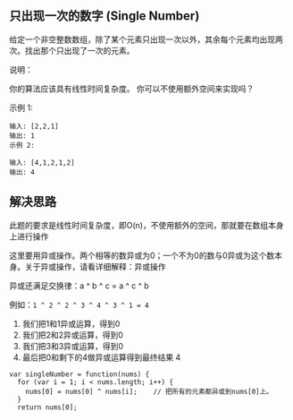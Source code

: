 ## 只出现一次的数字 (Single Number)
给定一个非空整数数组，除了某个元素只出现一次以外，其余每个元素均出现两次。找出那个只出现了一次的元素。

说明：

你的算法应该具有线性时间复杂度。 你可以不使用额外空间来实现吗？

示例 1:
```
输入: [2,2,1]
输出: 1
示例 2:
```
```
输入: [4,1,2,1,2]
输出: 4
```
## 解决思路
此题的要求是线性时间复杂度，即O(n)，不使用额外的空间，那就要在数组本身上进行操作

这里要用异或操作。两个相等的数异或为0；一个不为0的数与0异或为这个数本身。关于异或操作，请看详细解释：异或操作

异或还满足交换律：a ^ b ^ c = a ^ c ^ b

例如：`1 ^ 2 ^ 2 ^ 3 ^ 4 ^ 3 ^ 1 = 4`  

1. 我们把1和1异或运算，得到0
2. 我们把2和2异或运算，得到0
3. 我们把3和3异或运算，得到0
4. 最后把0和剩下的4做异或运算得到最终结果 4

```
var singleNumber = function(nums) {
  for (var i = 1; i < nums.length; i++) {
    nums[0] = nums[0] ^ nums[i];    // 把所有的元素都异或到nums[0]上。
  }
  return nums[0];
```
